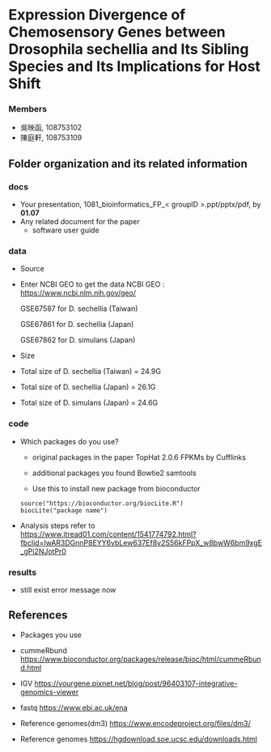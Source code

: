 # Expression Divergence of Chemosensory Genes between Drosophila sechellia and Its Sibling Species and Its Implications for Host Shift
### Members
* 吳映函, 108753102
* 陳庭軒, 108753109

## Folder organization and its related information

### docs
* Your presentation, 1081_bioinformatics_FP_< groupID >.ppt/pptx/pdf, by **01.07**
* Any related document for the paper
  * software user guide

### data
* Source
* Enter NCBI GEO to get the data
   NCBI GEO : https://www.ncbi.nlm.nih.gov/geo/

   GSE67587 for D. sechellia (Taiwan)

   GSE67861 for D. sechellia (Japan)

   GSE67862 for D. simulans (Japan)
* Size
* Total size of D. sechellia (Taiwan) = 24.9G
* Total size of D. sechellia (Japan) = 26.1G
* Total size of D. simulans (Japan) = 24.6G

### code
* Which packages do you use? 
  * original packages in the paper
  TopHat 2.0.6
  FPKMs by Cufflinks
  * additional packages you found
  Bowtie2
  samtools

  * Use this to install new package from bioconductor
  ```
  source("https://bioconductor.org/biocLite.R")
  biocLite("package name")
  ```

* Analysis steps
refer to https://www.itread01.com/content/1541774792.html?fbclid=IwAR3DGnnP8EYY6vbLew637Ef8v2S56kFPpX_w8bwW6bm9xgE_gPi2NJotPr0


### results
* still exist error message now

## References
* Packages you use
* cummeRbund
https://www.bioconductor.org/packages/release/bioc/html/cummeRbund.html

* IGV
https://yourgene.pixnet.net/blog/post/96403107-integrative-genomics-viewer

* fastq
https://www.ebi.ac.uk/ena

* Reference genomes(dm3)
https://www.encodeproject.org/files/dm3/

* Reference genomes
https://hgdownload.soe.ucsc.edu/downloads.html

